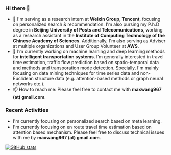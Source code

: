 ### Hi there 👋
- 💼 I'm serving as a research intern at **Weixin Group, Tencent**, focusing on personalized search & recommendation. I'm also pursing my P.h.D degree in **Beijing University of Posts and Telecomunications**, working as a research assistant in the **Institute of Computing Technology of the Chinese Academy of Sciences**. Additionally, I'm also serving as Adviser at multiple organizations and User Group Volunteer at **AWS**.
- 🔭 I’m currently working on machine learning and deep learning methods for **intelligent transportation systems**. I’m generally interested in travel time estimation, traffic flow prediction based on spatio-temporal data and methods and transporation mode detection. Specially, I'm mainly focusing on data mining techniques for time series data and non-Euclidean structure data (e.g. attention-based methods or graph neural networks etc.).
- 📫 How to reach me: Please feel free to contact me with **maxwang967 (at) gmail.com**.

### Recent Activities
- I'm currently focusing on personalized search based on meta learning.
- I'm currently focusing on en route travel time estimation based on attention based mechanism.
Please feel free to discuss technical issues with me by **maxwang967 (at) gmail.com**.

[![GitHub stats](https://github-readme-stats.vercel.app/api?username=maxwang967)](https://github.com/anuraghazra/github-readme-stats)

